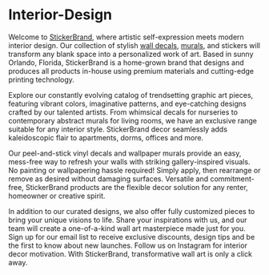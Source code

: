 # Interior-Design


Welcome to [StickerBrand](http://stickerbrand.com), where artistic self-expression meets modern interior design. Our collection of stylish [wall decals](https://stickerbrand.com/collections/vinyl-wall-decals), [murals](https://stickerbrand.com/collections/wall-murals), and stickers will transform any blank space into a personalized work of art. Based in sunny Orlando, Florida, StickerBrand is a home-grown brand that designs and produces all products in-house using premium materials and cutting-edge printing technology.

Explore our constantly evolving catalog of trendsetting graphic art pieces, featuring vibrant colors, imaginative patterns, and eye-catching designs crafted by our talented artists. From whimsical decals for nurseries to contemporary abstract murals for living rooms, we have an exclusive range suitable for any interior style. StickerBrand decor seamlessly adds kaleidoscopic flair to apartments, dorms, offices and more.

Our peel-and-stick vinyl decals and wallpaper murals provide an easy, mess-free way to refresh your walls with striking gallery-inspired visuals. No painting or wallpapering hassle required! Simply apply, then rearrange or remove as desired without damaging surfaces. Versatile and commitment-free, StickerBrand products are the flexible decor solution for any renter, homeowner or creative spirit.

In addition to our curated designs, we also offer fully customized pieces to bring your unique visions to life. Share your inspirations with us, and our team will create a one-of-a-kind wall art masterpiece made just for you.
Sign up for our email list to receive exclusive discounts, design tips and be the first to know about new launches. Follow us on Instagram for interior decor motivation. With StickerBrand, transformative wall art is only a click away.
